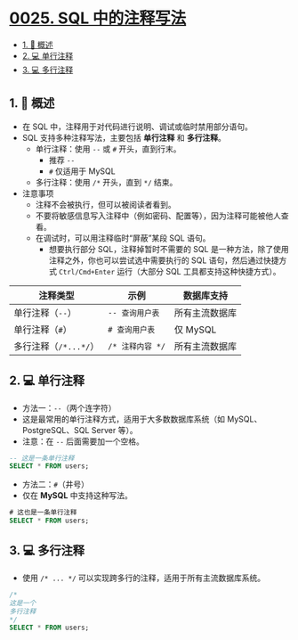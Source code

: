 # [0025. SQL 中的注释写法](https://github.com/tnotesjs/TNotes.sql/tree/main/notes/0025.%20SQL%20%E4%B8%AD%E7%9A%84%E6%B3%A8%E9%87%8A%E5%86%99%E6%B3%95)

<!-- region:toc -->

- [1. 📝 概述](#1--概述)
- [2. 💻 单行注释](#2--单行注释)
- [3. 💻 多行注释](#3--多行注释)

<!-- endregion:toc -->

## 1. 📝 概述

- 在 SQL 中，注释用于对代码进行说明、调试或临时禁用部分语句。
- SQL 支持多种注释写法，主要包括 **单行注释** 和 **多行注释**。
  - 单行注释：使用 `--` 或 `#` 开头，直到行末。
    - 推荐 `--`
    - `#` 仅适用于 MySQL
  - 多行注释：使用 `/*` 开头，直到 `*/` 结束。
- 注意事项
  - 注释不会被执行，但可以被阅读者看到。
  - 不要将敏感信息写入注释中（例如密码、配置等），因为注释可能被他人查看。
  - 在调试时，可以用注释临时“屏蔽”某段 SQL 语句。
    - 想要执行部分 SQL，注释掉暂时不需要的 SQL 是一种方法，除了使用注释之外，你也可以尝试选中需要执行的 SQL 语句，然后通过快捷方式 `Ctrl/Cmd+Enter` 运行（大部分 SQL 工具都支持这种快捷方式）。

| 注释类型              | 示例             | 数据库支持     |
| --------------------- | ---------------- | -------------- |
| 单行注释（`--`）      | `-- 查询用户表`  | 所有主流数据库 |
| 单行注释（`#`）       | `# 查询用户表`   | 仅 MySQL       |
| 多行注释（`/*...*/`） | `/* 注释内容 */` | 所有主流数据库 |

## 2. 💻 单行注释

- 方法一：`--`（两个连字符）
- 这是最常用的单行注释方式，适用于大多数数据库系统（如 MySQL、PostgreSQL、SQL Server 等）。
- 注意：在 `--` 后面需要加一个空格。

```sql
-- 这是一条单行注释
SELECT * FROM users;
```

- 方法二：`#`（井号）
- 仅在 **MySQL** 中支持这种写法。

```sql
# 这也是一条单行注释
SELECT * FROM users;
```

## 3. 💻 多行注释

- 使用 `/* ... */` 可以实现跨多行的注释，适用于所有主流数据库系统。

```sql
/*
这是一个
多行注释
*/
SELECT * FROM users;
```
